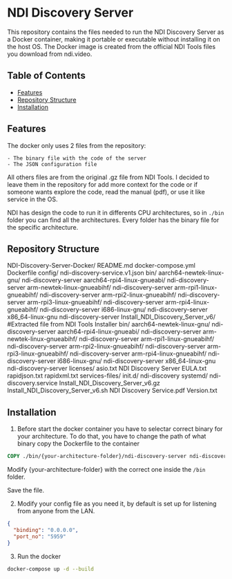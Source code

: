 # NDI Discovery Server
This repository contains the files needed to run the NDI Discovery Server as a Docker container, making it portable or executable without installing it on the host OS. The Docker image is created from the official NDI Tools files you download from ndi.video.

## Table of Contents
- [Features](#features)
- [Repository Structure](#repository-structure)
- [Installation](#installation)

## Features

The docker only uses 2 files from the repository:

    - The binary file with the code of the server
    - The JSON configuration file

All others files are from the original .gz file from NDI Tools. I decided to leave them in the repository for add more context for the code or if someone wants explore the code, read the manual (pdf), or use it like service in the OS.

NDI has design the code to run it in differents CPU architectures, so in `./bin` folder you can find all the architectures. Every folder has the binary file for the specific architecture.

## Repository Structure

NDI-Discovery-Server-Docker/
    README.md
    docker-compose.yml
    Dockerfile
    config/
        ndi-discovery-service.v1.json
    bin/
        aarch64-newtek-linux-gnu/
            ndi-discovery-server
        aarch64-rpi4-linux-gnueabi/
            ndi-discovery-server
        arm-newtek-linux-gnueabihf/
            ndi-discovery-server
        arm-rpi1-linux-gnueabihf/
            ndi-discovery-server
        arm-rpi2-linux-gnueabihf/
            ndi-discovery-server
        arm-rpi3-linux-gnueabihf/
            ndi-discovery-server
        arm-rpi4-linux-gnueabihf/
            ndi-discovery-server
        i686-linux-gnu/
            ndi-discovery-server
        x86_64-linux-gnu
            ndi-discovery-server
    Install_NDI_Discovery_Server_v6/ #Extracted file from NDI Tools Installer
        bin/
            aarch64-newtek-linux-gnu/
                ndi-discovery-server
            aarch64-rpi4-linux-gnueabi/
                ndi-discovery-server
            arm-newtek-linux-gnueabihf/
                ndi-discovery-server
            arm-rpi1-linux-gnueabihf/
                ndi-discovery-server
            arm-rpi2-linux-gnueabihf/
                ndi-discovery-server
            arm-rpi3-linux-gnueabihf/
                ndi-discovery-server
            arm-rpi4-linux-gnueabihf/
                ndi-discovery-server
            i686-linux-gnu/
                ndi-discovery-server
            x86_64-linux-gnu
                ndi-discovery-server
        licenses/
            asio.txt
            NDI Discovery Server EULA.txt
            rapidjson.txt
            rapidxml.txt
        services-files/
            init.d/
                ndi-discovery
            systemd/
                ndi-discovery.service
        Install_NDI_Discovery_Server_v6.gz
        Install_NDI_Discovery_Server_v6.sh
        NDI Discovery Service.pdf
        Version.txt

## Installation

1. Before start the docker container you have to selectar correct binary for your architecture. To do that, you have to change the path of what binary copy the Dockerfile to the container

```Dockerfile
COPY ./bin/{your-architecture-folder}/ndi-discovery-server ndi-discovery-server
````
Modify {your-architecture-folder} with the correct one inside the `/bin` folder.

Save the file.

2. Modify your config file as you need it, by default is set up for listening from anyone from the LAN.

```json
{
  "binding": "0.0.0.0",
  "port_no": "5959"
}
````
3. Run the docker

```bash
docker-compose up -d --build
````


